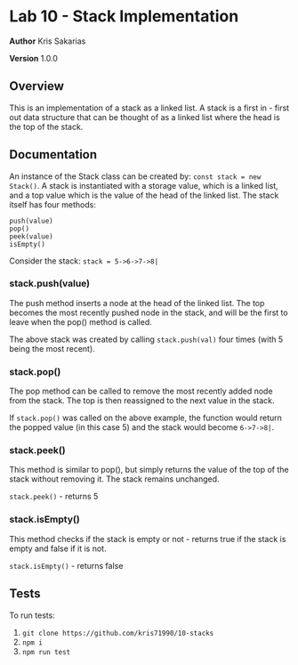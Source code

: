 # Lab 10 - Stack Implementation

**Author** Kris Sakarias

**Version** 1.0.0

## Overview
This is an implementation of a stack as a linked list. A stack is a first in - first out data structure that can be thought of as a linked list where the head is the top of the stack. 

## Documentation
An instance of the Stack class can be created by: `const stack = new Stack()`. A stack is instantiated with a storage value, which is a linked list, and a top value which is the value of the head of the linked list. The stack itself has four methods:

```
push(value)
pop()
peek(value)
isEmpty()
```

Consider the stack: 
```stack = 5->6->7->8|```

### stack.push(value)
The push method inserts a node at the head of the linked list. The top becomes the most recently pushed node in the stack, and will be the first to leave when the pop() method is called. 

The above stack was created by calling `stack.push(val)` four times (with 5 being the most recent).


### stack.pop()
The pop method can be called to remove the most recently added node from the stack. The top is then reassigned to the next value in the stack.

If `stack.pop()` was called on the above example, the function would return the popped value (in this case 5) and the stack would become `6->7->8|`.

### stack.peek()
This method is similar to pop(), but simply returns the value of the top of the stack without removing it. The stack remains unchanged.

`stack.peek()` - returns 5

### stack.isEmpty()
This method checks if the stack is empty or not - returns true if the stack is empty and false if it is not.

`stack.isEmpty()` - returns false

## Tests
To run tests:

1. ```git clone https://github.com/kris71990/10-stacks```
2. ```npm i```
3. ```npm run test```
